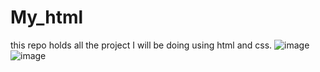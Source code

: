 # My_html
this repo holds all the project I will be doing using html and css.
![image](https://user-images.githubusercontent.com/73846184/197280266-4f424223-5e78-4510-bb48-264ecf683747.png)
![image](https://user-images.githubusercontent.com/73846184/197283391-c0bab9dc-d821-40ed-a2df-1225b8fdf697.png)


